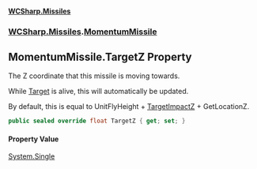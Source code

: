 #### [WCSharp\.Missiles](README.md 'README')
### [WCSharp\.Missiles](WCSharp.Missiles.md 'WCSharp\.Missiles').[MomentumMissile](WCSharp.Missiles.MomentumMissile.md 'WCSharp\.Missiles\.MomentumMissile')

## MomentumMissile\.TargetZ Property

The Z coordinate that this missile is moving towards\.

While [Target](WCSharp.Missiles.Missile.Target.md 'WCSharp\.Missiles\.Missile\.Target') is alive, this will automatically be updated.

By default, this is equal to UnitFlyHeight + [TargetImpactZ](WCSharp.Missiles.Missile.TargetImpactZ.md 'WCSharp\.Missiles\.Missile\.TargetImpactZ') + GetLocationZ.

```csharp
public sealed override float TargetZ { get; set; }
```

#### Property Value
[System\.Single](https://learn.microsoft.com/en-us/dotnet/api/system.single 'System\.Single')